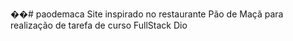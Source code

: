 ��#   p a o d e m a c a 
Site inspirado no restaurante Pão de Maçã para realização de tarefa de curso FullStack Dio
 
 
